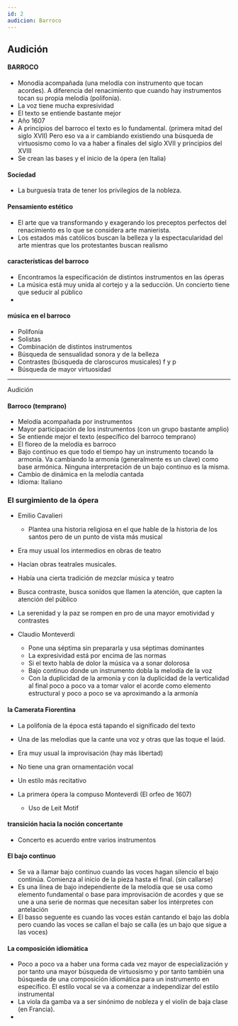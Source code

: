 ```yaml
---
id: 2
audicion: Barroco
---
```

## Audición
#### BARROCO
- Monodía acompañada (una melodía con instrumento que tocan  acordes). A diferencia del renacimiento que cuando hay instrumentos tocan su propia melodía (polifonía).
- La voz tiene mucha expresividad
- El texto se entiende bastante mejor 
- Año 1607
- A principios del barroco el texto es lo fundamental. (primera mitad del siglo XVII) Pero eso va a ir cambiando existiendo una búsqueda de virtuosismo como  lo va a haber a finales del siglo XVII y principios del XVIII
- Se crean las bases y el inicio de la ópera (en Italia)

#### Sociedad
- La burguesía trata de tener los privilegios de la nobleza.

####  Pensamiento estético 
 - El arte que va transformando y exagerando los preceptos perfectos del renacimiento es lo que se considera arte manierista.
 - Los estados más católicos buscan la belleza y la espectacularidad del arte mientras que los protestantes buscan realismo 
 
#### características del barroco
- Encontramos la especificación de distintos instrumentos en las óperas
- La música está muy unida al cortejo y a la seducción. Un concierto tiene que seducir al público
-  

#### música en el barroco
- Polifonía
- Solistas
- Combinación de distintos instrumentos
- Búsqueda de sensualidad sonora y de la belleza
- Contrastes (búsqueda de claroscuros musicales)  f y p
- Búsqueda de mayor virtuosidad  

---
Audición
#### Barroco (temprano)
- Melodía acompañada por instrumentos
- Mayor participación de los instrumentos (con un grupo bastante amplio)
- Se entiende mejor el texto (específico del barroco temprano)
- El floreo de la melodía es barroco 
-  Bajo continuo es que todo el tiempo hay un instrumento tocando la armonía. Va cambiando la armonía (generalmente es un clave) como base armónica. Ninguna interpretación de un bajo continuo es la misma.
- Cambio de dinámica en la melodía cantada
- Idioma: Italiano

### El surgimiento de la ópera
- Emilio Cavalieri 
	- Plantea una historia religiosa en el que  hable de la historia de los santos pero de un punto de vista más musical
- Era muy usual los intermedios en obras de teatro
- Hacían obras teatrales musicales. 
- Había una cierta tradición de mezclar música y teatro 
- Busca contraste, busca sonidos que llamen la atención, que capten la atención del público
- La serenidad y la paz se rompen en pro de una mayor emotividad y contrastes


- Claudio Monteverdi
	- Pone una séptima sin prepararla y usa séptimas dominantes
	- La expresividad está por encima de las normas
	- Si el texto habla de dolor la música va a sonar dolorosa
	- Bajo continuo donde un instrumento dobla la melodía de la voz
	- Con la duplicidad de la armonía y con la duplicidad de la verticalidad al final poco a poco va a tomar valor el acorde como elemento estructural y poco a poco se va aproximando a la armonía

#### la Camerata Fiorentina
- La polifonía de la época está tapando el significado del texto
- Una de las melodías que la cante una voz y otras que las toque el laúd. 
- Era  muy usual la improvisación (hay más libertad)
- No tiene una gran ornamentación vocal
- Un estilo más recitativo 

- La primera ópera la compuso Monteverdi (El orfeo de 1607)
	- Uso de Leit Motif 

#### transición hacia la noción concertante
-  Concerto es acuerdo entre varios instrumentos


#### El bajo continuo
- Se va a llamar bajo continuo cuando las voces hagan silencio el bajo continúa. Comienza al inicio de la pieza hasta el final. (sin callarse)
- Es una línea de bajo independiente de la melodía que se usa como elemento fundamental o base para improvisación de acordes y que se une a una serie de normas que necesitan saber los intérpretes con antelación
- El basso seguente es cuando las voces están cantando el bajo las dobla pero cuando las voces se callan el bajo se calla (es un bajo que sigue a las voces)

#### La composición idiomática
- Poco a poco va a haber una forma cada vez mayor de especialización y por tanto una mayor búsqueda de virtuosismo y por tanto también una búsqueda de una composición idiomática para un instrumento en específico. El estilo vocal se va a comenzar a independizar del estilo instrumental
- La viola da gamba va a ser sinónimo de nobleza y el violín de baja clase (en Francia).
- 